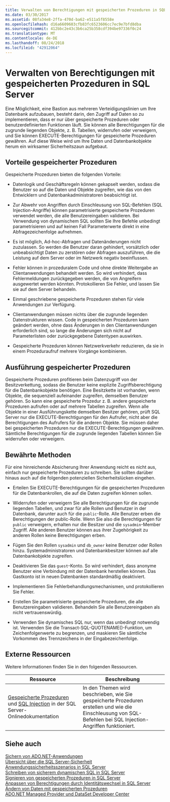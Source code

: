 ```yaml
---
title: Verwalten von Berechtigungen mit gespeicherten Prozeduren in SQL Server
ms.date: 03/30/2017
ms.assetid: 08fa34e8-2ffa-470d-ba62-e511a5f8558e
ms.openlocfilehash: d16a6609603cfb83fc6523606cc7ec9e7bfd8dba
ms.sourcegitcommit: 412bbc2e43c3b6ca25b358cdf394be97336f0c24
ms.translationtype: MT
ms.contentlocale: de-DE
ms.lasthandoff: 08/24/2018
ms.locfileid: "42912064"
---
```

# <a name="managing-permissions-with-stored-procedures-in-sql-server"></a>Verwalten von Berechtigungen mit gespeicherten Prozeduren in SQL Server
Eine Möglichkeit, eine Bastion aus mehreren Verteidigungslinien um Ihre Datenbank aufzubauen, besteht darin, den Zugriff auf Daten so zu implementieren, dass er nur über gespeicherte Prozeduren oder benutzerdefinierten Funktionen läuft. Sie können alle Berechtigungen für die zugrunde liegenden Objekte, z. B. Tabellen, widerrufen oder verweigern, und Sie können EXECUTE-Berechtigungen für gespeicherte Prozeduren gewähren. Auf diese Weise wird um Ihre Daten und Datenbankobjekte herum ein wirksamer Sicherheitszaun aufgebaut.  
  
## <a name="stored-procedure-benefits"></a>Vorteile gespeicherter Prozeduren  
 Gespeicherte Prozeduren bieten die folgenden Vorteile:  
  
-   Datenlogik und Geschäftsregeln können gekapselt werden, sodass die Benutzer so auf die Daten und Objekte zugreifen, wie das von den Entwicklern und Datenbankadministratoren beabsichtigt ist.  
  
-   Zur Abwehr von Angriffen durch Einschleusung von SQL-Befehlen (SQL Injection-Angriffe) können parametrisierte gespeicherte Prozeduren verwendet werden, die alle Benutzereingaben validieren. Bei Verwendung von dynamischem SQL sollten Sie Ihre Befehle unbedingt parametrisieren und auf keinen Fall Parameterwerte direkt in eine Abfragezeichenfolge aufnehmen.  
  
-   Es ist möglich, Ad-hoc-Abfragen und Datenänderungen nicht zuzulassen. So werden die Benutzer daran gehindert, vorsätzlich oder unbeabsichtigt Daten zu zerstören oder Abfragen auszuführen, die die Leistung auf dem Server oder im Netzwerk negativ beeinflussen.  
  
-   Fehler können in prozeduralem Code und ohne direkte Weitergabe an Clientanwendungen behandelt werden. So wird verhindert, dass Fehlermeldungen zurückgegeben werden, die von Angreifern ausgewertet werden könnten. Protokollieren Sie Fehler, und lassen Sie sie auf dem Server behandeln.  
  
-   Einmal geschriebene gespeicherte Prozeduren stehen für viele Anwendungen zur Verfügung.  
  
-   Clientanwendungen müssen nichts über die zugrunde liegenden Datenstrukturen wissen. Code in gespeicherten Prozeduren kann geändert werden, ohne dass Änderungen in den Clientanwendungen erforderlich sind, so lange die Änderungen sich nicht auf Parameterlisten oder zurückgegebene Datentypen auswirken.  
  
-   Gespeicherte Prozeduren können Netzwerkverkehr reduzieren, da sie in einem Prozeduraufruf mehrere Vorgänge kombinieren.  
  
## <a name="stored-procedure-execution"></a>Ausführung gespeicherter Prozeduren  
 Gespeicherte Prozeduren profitieren beim Datenzugriff von der Besitzverkettung, sodass die Benutzer keine explizite Zugriffsberechtigung für die Datenbankobjekte benötigen. Eine Besitzkette ist vorhanden, wenn Objekte, die sequenziell aufeinander zugreifen, demselben Benutzer gehören. So kann eine gespeicherte Prozedur z. B. andere gespeicherte Prozeduren aufrufen oder auf mehrere Tabellen zugreifen. Wenn alle Objekte in einer Ausführungskette demselben Besitzer gehören, prüft SQL Server nur die EXECUTE-Berechtigungen für den Aufrufer, nicht aber die Berechtigungen des Aufrufers für die anderen Objekte. Sie müssen daher bei gespeicherten Prozeduren nur die EXECUTE-Berechtigungen gewähren. Sämtliche Berechtigungen für die zugrunde liegenden Tabellen können Sie widerrufen oder verweigern.  
  
## <a name="best-practices"></a>Bewährte Methoden  
 Für eine hinreichende Absicherung Ihrer Anwendung reicht es nicht aus, einfach nur gespeicherte Prozeduren zu schreiben. Sie sollten darüber hinaus auch auf die folgenden potenziellen Sicherheitslücken eingehen.  
  
-   Erteilen Sie EXECUTE-Berechtigungen für die gespeicherten Prozeduren für die Datenbankrollen, die auf die Daten zugreifen können sollen.  
  
-   Widerrufen oder verweigern Sie alle Berechtigungen für die zugrunde liegenden Tabellen, und zwar für alle Rollen und Benutzer in der Datenbank, darunter auch für die `public`-Rolle. Alle Benutzer erben die Berechtigungen der <legacyBold>public</legacyBold>-Rolle. Wenn Sie also die Berechtigungen für `public` verweigern, erhalten nur die Besitzer und die `sysadmin`-Member Zugriff. Alle anderen Benutzer können aus ihrer Zugehörigkeit zu anderen Rollen keine Berechtigungen erben.  
  
-   Fügen Sie den Rollen `sysadmin` und `db_owner` keine Benutzer oder Rollen hinzu. Systemadministratoren und Datenbankbesitzer können auf alle Datenbankobjekte zugreifen.  
  
-   Deaktivieren Sie das `guest`-Konto. So wird verhindert, dass anonyme Benutzer eine Verbindung mit der Datenbank herstellen können. Das Gastkonto ist in neuen Datenbanken standardmäßig deaktiviert.  
  
-   Implementieren Sie Fehlerbehandlungsmechanismen, und protokollieren Sie Fehler.  
  
-   Erstellen Sie parametrisierte gespeicherte Prozeduren, die alle Benutzereingaben validieren. Behandeln Sie alle Benutzereingaben als nicht vertrauenswürdig.  
  
-   Verwenden Sie dynamisches SQL nur, wenn das unbedingt notwendig ist. Verwenden Sie die Transact-SQL-QUOTENAME()-Funktion, um Zeichenfolgenwerte zu begrenzen, und maskieren Sie sämtliche Vorkommen des Trennzeichens in der Eingabezeichenfolge.  
  
## <a name="external-resources"></a>Externe Ressourcen  
 Weitere Informationen finden Sie in den folgenden Ressourcen.  
  
|Ressource|Beschreibung|  
|--------------|-----------------|  
|[Gespeicherte Prozeduren](/sql/relational-databases/stored-procedures/stored-procedures-database-engine) und [SQL Injection](http://go.microsoft.com/fwlink/?LinkId=98234) in der SQL Server-Onlinedokumentation|In den Themen wird beschrieben, wie Sie gespeicherte Prozeduren erstellen und wie die Einschleusung von SQL-Befehlen bei SQL Injection-Angriffen funktioniert.|  
  
## <a name="see-also"></a>Siehe auch  
 [Sichern von ADO.NET-Anwendungen](../../../../../docs/framework/data/adonet/securing-ado-net-applications.md)  
 [Übersicht über die SQL Server-Sicherheit](../../../../../docs/framework/data/adonet/sql/overview-of-sql-server-security.md)  
 [Anwendungssicherheitsszenarios in SQL Server](../../../../../docs/framework/data/adonet/sql/application-security-scenarios-in-sql-server.md)  
 [Schreiben von sicherem dynamischen SQL in SQL Server](../../../../../docs/framework/data/adonet/sql/writing-secure-dynamic-sql-in-sql-server.md)  
 [Signieren von gespeicherten Prozeduren in SQL Server](../../../../../docs/framework/data/adonet/sql/signing-stored-procedures-in-sql-server.md)  
 [Anpassen von Berechtigungen durch Identitätswechsel in SQL Server](../../../../../docs/framework/data/adonet/sql/customizing-permissions-with-impersonation-in-sql-server.md)  
 [Ändern von Daten mit gespeicherten Prozeduren](../../../../../docs/framework/data/adonet/modifying-data-with-stored-procedures.md)  
 [ADO.NET Managed Provider und DataSet Developer Center](http://go.microsoft.com/fwlink/?LinkId=217917)
